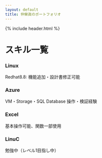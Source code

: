 ```yaml
---
layout: default
title: 仲榮眞のポートフォリオ
---
```

{% include header.html %}

# スキル一覧

<div class="skills-container">

<!-- インフラ / クラウド -->
<div class="skill-card">
  <i class="fas fa-server fa-2x"></i>
  <h3>Linux</h3>
  <p>Redhat8.8: 機能追加・設計書修正可能</p>
</div>

<div class="skill-card">
  <i class="fas fa-cloud fa-2x"></i>
  <h3>Azure</h3>
  <p>VM・Storage・SQL Database 操作・検証経験</p>
</div>

<!-- データ / オフィス -->
<div class="skill-card">
  <i class="fas fa-table fa-2x"></i>
  <h3>Excel</h3>
  <p>基本操作可能、関数一部使用</p>
</div>

<div class="skill-card">
  <i class="fas fa-book fa-2x"></i>
  <h3>LinuC</h3>
  <p>勉強中（レベル1目指し中）</p>
</div>

</div>


